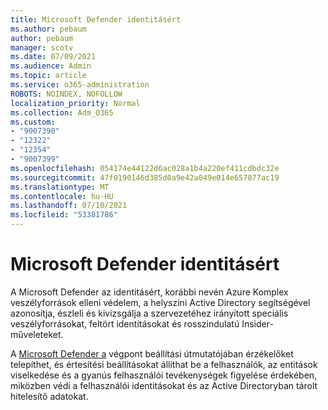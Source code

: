 ```yaml
---
title: Microsoft Defender identitásért
ms.author: pebaum
author: pebaum
manager: scotv
ms.date: 07/09/2021
ms.audience: Admin
ms.topic: article
ms.service: o365-administration
ROBOTS: NOINDEX, NOFOLLOW
localization_priority: Normal
ms.collection: Adm_O365
ms.custom:
- "9007390"
- "12322"
- "12354"
- "9007399"
ms.openlocfilehash: 054174e44122d6ac028a1b4a220ef411cdbdc32e
ms.sourcegitcommit: 47f0190146d385d0a9e42a049e014e657877ac19
ms.translationtype: MT
ms.contentlocale: hu-HU
ms.lasthandoff: 07/10/2021
ms.locfileid: "53381786"
---
```

# <a name="microsoft-defender-for-identity"></a>Microsoft Defender identitásért

A Microsoft Defender az identitásért, korábbi nevén Azure Komplex veszélyforrások elleni védelem, a helyszíni Active Directory segítségével azonosítja, észleli és kivizsgálja a szervezetéhez irányított speciális veszélyforrásokat, feltört identitásokat és rosszindulatú Insider-műveleteket. 

A [Microsoft Defender a](https://admin.microsoft.com/adminportal/home#/modernonboarding/defenderatpsetup) végpont beállítási útmutatójában érzékelőket telepíthet, és értesítési beállításokat állíthat be a felhasználók, az entitások viselkedése és a gyanús felhasználói tevékenységek figyelése érdekében, miközben védi a felhasználói identitásokat és az Active Directoryban tárolt hitelesítő adatokat.
